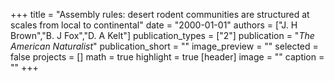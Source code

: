 +++
title = "Assembly rules: desert rodent communities are structured at scales from local to continental"
date = "2000-01-01"
authors = ["J. H Brown","B. J Fox","D. A Kelt"]
publication_types = ["2"]
publication = "_The American Naturalist_"
publication_short = ""
image_preview = ""
selected = false
projects = []
math = true
highlight = true
[header]
image = ""
caption = ""
+++

